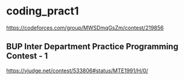 # coding_pract1

https://codeforces.com/group/MWSDmqGsZm/contest/219856

## BUP Inter Department Practice Programming Contest - 1
https://vjudge.net/contest/533806#status/MTE1991/H/0/
